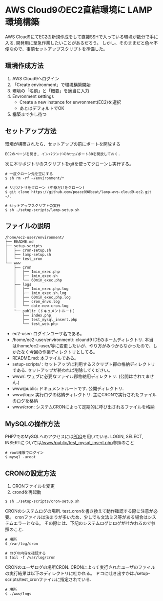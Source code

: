
# AWS Cloud9のEC2直結環境に LAMP環境構築

AWS Cloud9にてEC2の新規作成をして直接SSHで入っている環境が数分で手に入る.
開発用に至急作業したいことがあるだろう。
しかし、そのままだと色々不便なので、事前セットアップスクリプトを準備した。

## 環境作成方法

1. AWS Cloud9へログイン
2. 「Create environment」で環境構築開始
3. 環境の「名前」と「概要」を適当に入力
4. Envronment settings
    * Create a new instance for envronment(EC2)を選択
    * あとはデフォルトでOK
5. 構築まで少し待つ


## セットアップ方法
環境が構築されたら、セットアップの前にポートを開放する

```
EC2のページを開き, インバウンドのhttp/ポート80を開放しておく.
```


次に本リポジトリのスクリプトをgitを使ってクローンし実行する。

```
# 一度クローン先を空にする
$ sh rm -rf ~/environment/*

# リポジトリをクローン (中身だけをクローン)
$ git clone https://github.com/peace098beat/lamp-aws-cloud9-ec2.git ~/. 

# セットアップスクリプトの実行
$ sh ./setup-scripts/lamp-setup.sh
```

## ファイルの説明

```
/home/ec2-user/environment/
├── README.md
├── setup-scripts
│   ├── cron-setup.sh
│   ├── lamp-setup.sh
│   └── test_cron
└── www
    ├── cron
    │   ├── 1min_exec.php
    │   ├── 1min_exec.sh
    │   └── 60min_exec.php
    ├── logs
    │   ├── 1min_exec.php.log
    │   ├── 1min_exec.sh.log
    │   ├── 60min_exec.php.log
    │   ├── cron_envs.log
    │   └── date-now-cron.log
    └── public (ドキュメントルート)
        ├── index.php
        ├── test_mysql_insert.php
        └── test_web.php
```

* ec2-user: ログインユーザ名である。
* /home/ec2-user/environment/: clound9 IDEのホームディレクトリ. 本当は/home/ec2-user/等に変更したいが、やり方がみつからなかったので、しかたなく今回の作業ディレクトリとしてる。
* README.md: 本ファイルである。
* setup-scripts/ : セットアップに利用するスクリプト郡の格納ディレクトリである. セットアップが終われば削除してください。
* www/: ウェブに必要なファイル郡格納用ディレクトリ. (公開はされてません.)
* www/public: ドキュメントルートです. 公開ディレクトリ.
* www/logs: 実行ログの格納ディレクトリ. 主にCRONで実行されたファイルのログを格納
* www/cron: システムCRONによって定期的に呼び出されるファイルを格納

## MySQLの操作方法

PHP7でのMySQLへのアクセスには[PDO](http://php.net/manual/ja/class.pdo.php)を用いている.
LOGIN, SELECT, INSERTについては[/www/public/test_mysql_insert.php](https://github.com/peace098beat/lamp-aws-cloud9-ec2/blob/master/www/public/test_mysql_insert.php)参照のこと

```
# root権限でログイン
$ mysql -uroot
```


## CRONの設定方法

1. CRONファイルを変更
2. crondを再起動

 
```
$ sh ./setup-scripts/cron-setup.sh
```

CRONのシステムログの場所.
test_cronを書き換えて動作確認する際に注意が必要。
cronファイルは決まりが多いため、少しでも文法ミス等がある場合はシステムエラーとなる。
その際には、下記のシステムログにログが吐かれるので参照のこと.

```
# 場所
$ /var/log/cron

# ログの内容を確認する
$ tail -f /var/log/cron
```

CRONのユーザログの場所CRON. CRONによって実行されたユーザのファイルの実行結果は以下のディレクトリに吐かれる。
ドコに吐き出すかは./setup-scripts/test_cronファイルに指定されている.

```
# 場所
$ ./www/logs
```





